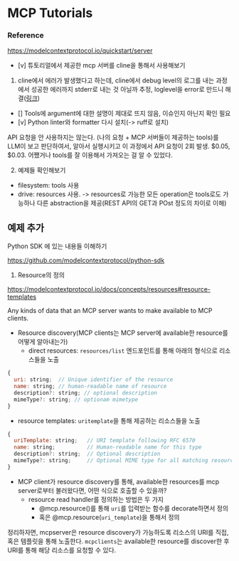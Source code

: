 # MCP Tutorials

### Reference

https://modelcontextprotocol.io/quickstart/server

- [v] 튜토리얼에서 제공한 mcp 서버를 cline을 통해서 사용해보기

1. cline에서 에러가 발생했다고 하는데, cline에서 debug level의 로그를 내는 과정에서 성공한 에러까지 stderr로 내는 것 아닐까 추정, loglevel을 error로 만드니 해결([링크](https://github.com/cline/cline/issues/1272))

- [] Tools에 argument에 대한 설명이 제대로 뜨지 않음, 이슈인지 아닌지 확인 필요
- [v] Python linter와 formatter 다시 설치(-> ruff로 설치)

API 요청을 안 사용하지는 않는다. (나의 요청 + MCP 서버들이 제공하는 tools)를 LLM이 보고 판단하여서, 알아서 실행시키고 이 과정에서 API 요청이 2회 발생. $0.05, $0.03. 어쨌거나 tools를 잘 이용해서 가져오는 걸 알 수 있었다.

2. 예제들 확인해보기

- filesystem: tools 사용
- drive: resources 사용. -> resources로 가능한 모든 operation은 tools로도 가능하나 다른 abstraction을 제공(REST API의 GET과 POst 정도의 차이로 이해)

## 예제 추가

Python SDK 에 있는 내용들 이해하기

<https://github.com/modelcontextprotocol/python-sdk>

1. Resource의 정의

<https://modelcontextprotocol.io/docs/concepts/resources#resource-templates>

Any kinds of data that an MCP server wants to make available to MCP clients.

- Resource discovery(MCP clients는 MCP server에 available한 resource를 어떻게 알아내는가)
  - direct resources: `resources/list` 엔드포인트를 통해 아래의 형식으로 리소스들을 노출

```javascript
{
  uri: string;  // Unique identifier of the resource
  name: string; // human-readable name of resource
  description?: string; // optional description
  mimeType?: string; // optionam mimetype
}
```

- resource templates: `uritemplate`을 통해 제공하는 리소스들을 노출

```javascript
{
  uriTemplate: string;   // URI template following RFC 6570
  name: string;          // Human-readable name for this type
  description?: string;  // Optional description
  mimeType?: string;     // Optional MIME type for all matching resources
}
```

- MCP client가 resource discovery를 통해, available한 resources를 mcp server로부터 불러왔다면, 어떤 식으로 호출할 수 있을까?
  - resource read handler를 정의하는 방법은 두 가지
    - @mcp.resource()를 통해 `uri`를 입력받는 함수를 decorate하면서 정의
    - 혹은 @mcp.resource(`uri_template`)을 통해서 정의

정리하자면, mcpserver은 resource discovery가 가능하도록 리소스의 URI를 직접, 혹은 템플릿을 통해 노출한다. `mcpclients`는 available한 resource를 discover한 후 URI를 통해 해당 리소스를 요청할 수 있다.